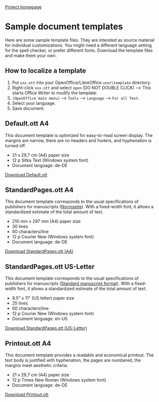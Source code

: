 [Project homepage](index)

# Sample document templates

Here are some sample template files. They are intended as source material for individual customizations. You might need a different language setting for the spell checker, or prefer different fonts. Download the template files and make them your own.

## How to localize a template

1. Put `xxx.ott` into your OpenOffice/LibreOffice `user\template` directory. 
2. Right-click `xxx.ott` and select `open`  (DO NOT DOUBLE CLICK) --> This starts Office Writer to modify the template.
3. `(OpenOffice main menu)` --> `Tools` --> `Language` --> `For all Text`.
4. Select your language.
5. Save document. 


## Default.ott A4

This document template is optimized for easy-to-read screen display. The margins are narrow, there are no headers and footers, and hyphenation is turned off.

* 21 x 29,7 cm (A4) paper size
* 12 p Sitka Text (Windows system font)
* Document language: de-DE

[Download Default.ott](https://raw.githubusercontent.com/peter88213/StyleSwitcher/master/ott/samples-de/Default.ott)


## StandardPages.ott A4

This document template corresponds to the usual specifications of publishers for manuscripts ([Normseite](https://de.wikipedia.org/wiki/Normseite)). With a fixed-width font, it allows a standardized estimate of the total amount of text.

* 210 mm x 297 mm (A4) paper size
* 30 lines
* 60 characters/line
* 12 p Courier New (Windows system font)
* Document language: de-DE

[Download StandardPages.ott (A4)](https://raw.githubusercontent.com/peter88213/StyleSwitcher/master/ott/samples-de/StandardPages.ott)


## StandardPages.ott US-Letter

This document template corresponds to the usual specifications of publishers for manuscripts ([Standard manuscript format](https://en.wikipedia.org/wiki/Standard_manuscript_format)). With a fixed-width font, it allows a standardized estimate of the total amount of text.

* 8.5" x 11" (US letter) paper size
* 25 lines
* 60 characters/line
* 12 p Courier New (Windows system font)
* Document language: en-US

[Download StandardPages.ott (US-Letter)](https://raw.githubusercontent.com/peter88213/StyleSwitcher/master/ott/samples-en/StandardPages.ott)


## Printout.ott A4

This document template provides a readable and economical printout. The text body is justified with hyphenation, the pages are numbered, the margins meet aesthetic criteria.

* 21 x 29,7 cm (A4) paper size
* 12 p Times New Roman (Windows system font)
* Document language: de-DE


[Download Printout.ott](https://raw.githubusercontent.com/peter88213/StyleSwitcher/master/ott/samples-de/Printout.ott)


